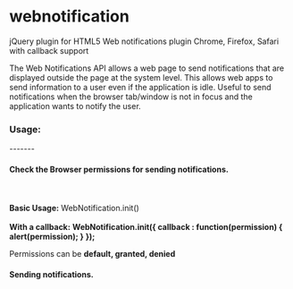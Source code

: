 # webnotification
jQuery plugin for HTML5 Web notifications plugin Chrome, Firefox, Safari with callback support

The Web Notifications API allows a web page to send notifications that are displayed outside the page at the system level. This allows web apps to send information to a user even if the application is idle. Useful to send notifications when the browser tab/window is not in focus and the application wants to notify the user. 

<h3>Usage:</h3>
-------
<h4>Check the Browser permissions for sending notifications.</h4><br/><br/>
<b>Basic Usage:</b> WebNotification.init() <br/><br/>
<b>With a callback:</b> <b>WebNotification.init({
                    callback : function(permission) {
                        alert(permission);
                    }
                  });</b>
                  
Permissions can be <b>default, granted, denied </b>


<h4>Sending notifications.</h4><br/><br/>

